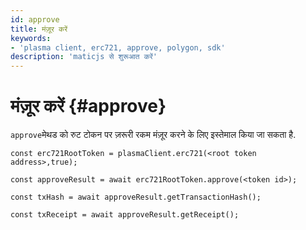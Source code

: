 ```yaml
---
id: approve
title: मंज़ूर करें
keywords:
- 'plasma client, erc721, approve, polygon, sdk'
description: 'maticjs से शुरूआत करें'
---
```


# मंज़ूर करें {#approve}

`approve`मेथड को रुट टोकन पर ज़रूरी रकम मंज़ूर करने के लिए इस्तेमाल किया जा सकता है.

```
const erc721RootToken = plasmaClient.erc721(<root token address>,true);

const approveResult = await erc721RootToken.approve(<token id>);

const txHash = await approveResult.getTransactionHash();

const txReceipt = await approveResult.getReceipt();

```
